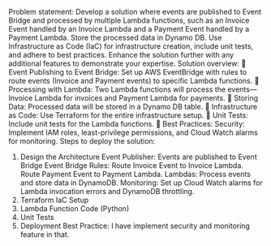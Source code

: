 Problem statement: Develop a solution where events are published to Event Bridge and processed by multiple Lambda functions, such as an Invoice Event handled by an Invoice Lambda and a Payment Event handled by a Payment Lambda. Store the processed data in Dynamo DB. Use Infrastructure as Code (IaC) for infrastructure creation, include unit tests, and adhere to best practices. Enhance the solution further with any additional features to demonstrate your expertise.
Solution overview: 
	Event Publishing to Event Bridge: Set up AWS EventBridge with rules to route events (Invoice and Payment events) to specific Lambda functions.
	Processing with Lambda: Two Lambda functions will process the events—Invoice Lambda for invoices and Payment Lambda for payments.
	Storing Data: Processed data will be stored in a Dynamo DB table.
	Infrastructure as Code: Use Terraform for the entire infrastructure setup.
	Unit Tests: Include unit tests for the Lambda functions.
	Best Practices: Security: Implement IAM roles, least-privilege permissions, and Cloud Watch alarms for monitoring.
Steps to deploy the solution:
1.	 Design the Architecture
Event Publisher: Events are published to Event Bridge 
Event Bridge Rules: Route Invoice Event to Invoice Lambda.
                                 Route Payment Event to Payment Lambda.
Lambdas: Process events and store data in DynamoDB.
Monitoring: Set up Cloud Watch alarms for Lambda invocation errors and DynamoDB throttling.
2.	Terraform IaC Setup
3.	Lambda Function Code (Python)
4.	Unit Tests
5.	Deployment 
Best Practice: I have implement security and monitoring feature in that. 




